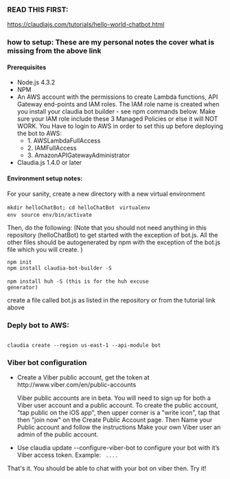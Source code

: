 <h3>READ THIS FIRST: </h3> 
<a href="https://claudiajs.com/tutorials/hello-world-chatbot.html">https://claudiajs.com/tutorials/hello-world-chatbot.html</a>

<h3>how to setup: These are my personal notes the cover what is missing from the above link</h3>

<h4>Prerequisites</h4>

<ul>
<li>Node.js 4.3.2
<li>NPM
<li>An AWS account with the permissions to create Lambda functions, API Gateway end-points and IAM roles.
The IAM role name is created when you install your claudia bot builder - see npm commands below.
Make sure your IAM role include these 3 Managed Policies or else it will NOT WORK. You Have to login to AWS in
order to set this up before deploying the bot to AWS:
<ul>
<li>1. AWSLambdaFullAccess
<li>2. IAMFullAccess
<li>3. AmazonAPIGatewayAdministrator
</ul>
<li>Claudia.js 1.4.0 or later
</ul>

<h4>Environment setup notes: </h4>

For your sanity, create a new directory with a new virtual environment

<code>mkdir helloChatBot; cd helloChatBot </code>
<code>virtualenv env </code>
<code>source env/bin/activate</code>

Then, do the following:
(Note that you should not need anything in this repository (helloChatBot) to get started with the exception of bot.js. 
All the other files should be autogenerated by npm with the exception of the bot.js file which you will create. )

<code>npm init</code> </br>
<code>npm install claudia-bot-builder -S </code></br>
<code>npm install huh -S  (this is for the huh excuse generator)</code></br>

<p>create a file called bot.js as listed in the repository or from the tutorial link above</p>

<h3>Deply bot to AWS:</h3>
<code>
claudia create --region us-east-1 --api-module bot
</code>

<h3>Viber bot configuration</h3>

<ul>
<li>Create a Viber public account, get the token at http://www.viber.com/en/public-accounts
<p>Viber public accounts are in beta. You will need to sign up for both a Viber user account and a public account. 
To create the public account, "tap public on the iOS app", then upper corner is a "write icon", tap that
then "join now" on the Create Public Account page. Then Name your Public account and follow the instructions
Make your own Viber user an admin of the public account.</p>
<li>Use claudia update --configure-viber-bot to configure your bot with it’s Viber access token. Example: <code> .... </code>
</ul>

That's it. You should be able to chat with your bot on viber then. Try it!

